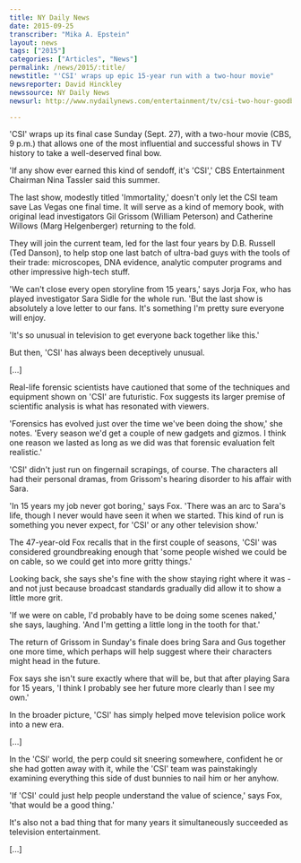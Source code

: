 ```yaml
---
title: NY Daily News
date: 2015-09-25
transcriber: "Mika A. Epstein"
layout: news
tags: ["2015"]
categories: ["Articles", "News"]
permalink: /news/2015/:title/
newstitle: "'CSI' wraps up epic 15-year run with a two-hour movie"
newsreporter: David Hinckley
newssource: NY Daily News
newsurl: http://www.nydailynews.com/entertainment/tv/csi-two-hour-goodbye-article-1.2370519

---
```


'CSI' wraps up its final case Sunday (Sept. 27), with a two-hour movie (CBS, 9 p.m.) that allows one of the most influential and successful shows in TV history to take a well-deserved final bow.

'If any show ever earned this kind of sendoff, it's 'CSI',' CBS Entertainment Chairman Nina Tassler said this summer.

The last show, modestly titled 'Immortality,' doesn't only let the CSI team save Las Vegas one final time. It will serve as a kind of memory book, with original lead investigators Gil Grissom (William Peterson) and Catherine Willows (Marg Helgenberger) returning to the fold.

They will join the current team, led for the last four years by D.B. Russell (Ted Danson), to help stop one last batch of ultra-bad guys with the tools of their trade: microscopes, DNA evidence, analytic computer programs and other impressive high-tech stuff.

'We can't close every open storyline from 15 years,' says Jorja Fox, who has played investigator Sara Sidle for the whole run. 'But the last show is absolutely a love letter to our fans. It's something I'm pretty sure everyone will enjoy.

'It's so unusual in television to get everyone back together like this.'

But then, 'CSI' has always been deceptively unusual.

[...]

Real-life forensic scientists have cautioned that some of the techniques and equipment shown on 'CSI' are futuristic. Fox suggests its larger premise of scientific analysis is what has resonated with viewers.

'Forensics has evolved just over the time we've been doing the show,' she notes. 'Every season we'd get a couple of new gadgets and gizmos. I think one reason we lasted as long as we did was that forensic evaluation felt realistic.'

'CSI' didn't just run on fingernail scrapings, of course. The characters all had their personal dramas, from Grissom's hearing disorder to his affair with Sara.

'In 15 years my job never got boring,' says Fox. 'There was an arc to Sara's life, though I never would have seen it when we started. This kind of run is something you never expect, for 'CSI' or any other television show.'

The 47-year-old Fox recalls that in the first couple of seasons, 'CSI' was considered groundbreaking enough that 'some people wished we could be on cable, so we could get into more gritty things.'

Looking back, she says she's fine with the show staying right where it was - and not just because broadcast standards gradually did allow it to show a little more grit.

'If we were on cable, I'd probably have to be doing some scenes naked,' she says, laughing. 'And I'm getting a little long in the tooth for that.'

The return of Grissom in Sunday's finale does bring Sara and Gus together one more time, which perhaps will help suggest where their characters might head in the future.

Fox says she isn't sure exactly where that will be, but that after playing Sara for 15 years, 'I think I probably see her future more clearly than I see my own.'

In the broader picture, 'CSI' has simply helped move television police work into a new era.

[...]

In the 'CSI' world, the perp could sit sneering somewhere, confident he or she had gotten away with it, while the 'CSI' team was painstakingly examining everything this side of dust bunnies to nail him or her anyhow.

'If 'CSI' could just help people understand the value of science,' says Fox, 'that would be a good thing.'

It's also not a bad thing that for many years it simultaneously succeeded as television entertainment.

[...]
